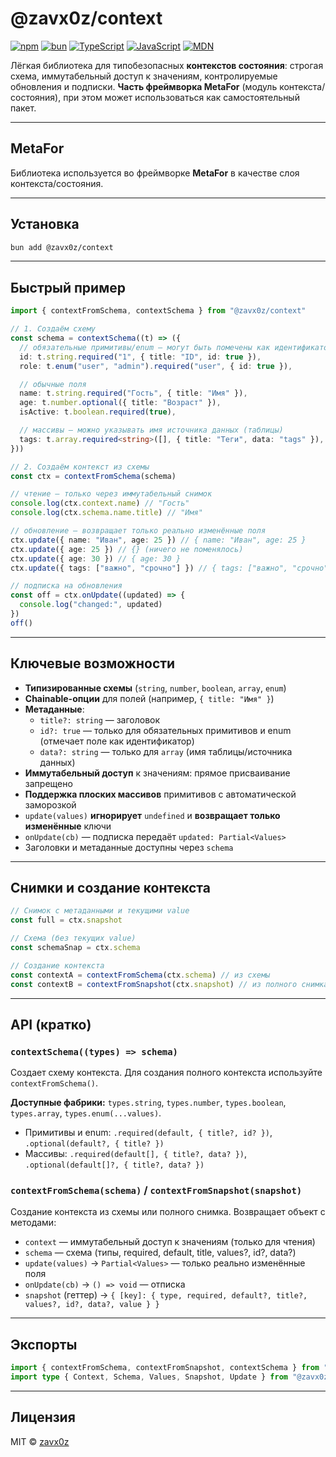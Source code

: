 # @zavx0z/context

[![npm](https://img.shields.io/npm/v/@zavx0z/context)](https://www.npmjs.com/package/@zavx0z/context)
[![bun](https://img.shields.io/badge/bun-1.0+-black)](https://bun.sh/)
[![TypeScript](https://img.shields.io/badge/TypeScript-5.0+-blue)](https://www.typescriptlang.org/)
[![JavaScript](https://img.shields.io/badge/JavaScript-ESM-green)](https://developer.mozilla.org/en-US/docs/Web/JavaScript/Guide/Modules)
[![MDN](https://img.shields.io/badge/MDN-HTML-red)](https://developer.mozilla.org/en-US/docs/Web/HTML)

Лёгкая библиотека для типобезопасных **контекстов состояния**: строгая схема, иммутабельный доступ к значениям, контролируемые обновления и подписки. **Часть фреймворка MetaFor** (модуль контекста/состояния), при этом может использоваться как самостоятельный пакет.

---

## MetaFor

Библиотека используется во фреймворке **MetaFor** в качестве слоя контекста/состояния.

---

## Установка

```sh
bun add @zavx0z/context
```

---

## Быстрый пример

```ts
import { contextFromSchema, contextSchema } from "@zavx0z/context"

// 1. Создаём схему
const schema = contextSchema((t) => ({
  // обязательные примитивы/enum — могут быть помечены как идентификаторы
  id: t.string.required("1", { title: "ID", id: true }),
  role: t.enum("user", "admin").required("user", { id: true }),

  // обычные поля
  name: t.string.required("Гость", { title: "Имя" }),
  age: t.number.optional({ title: "Возраст" }),
  isActive: t.boolean.required(true),

  // массивы — можно указывать имя источника данных (таблицы)
  tags: t.array.required<string>([], { title: "Теги", data: "tags" }),
}))

// 2. Создаём контекст из схемы
const ctx = contextFromSchema(schema)

// чтение — только через иммутабельный снимок
console.log(ctx.context.name) // "Гость"
console.log(ctx.schema.name.title) // "Имя"

// обновление — возвращает только реально изменённые поля
ctx.update({ name: "Иван", age: 25 }) // { name: "Иван", age: 25 }
ctx.update({ age: 25 }) // {} (ничего не поменялось)
ctx.update({ age: 30 }) // { age: 30 }
ctx.update({ tags: ["важно", "срочно"] }) // { tags: ["важно", "срочно"] }

// подписка на обновления
const off = ctx.onUpdate((updated) => {
  console.log("changed:", updated)
})
off()
```

---

## Ключевые возможности

- **Типизированные схемы** (`string`, `number`, `boolean`, `array`, `enum`)
- **Chainable-опции** для полей (например, `{ title: "Имя" }`)
- **Метаданные**:
  - `title?: string` — заголовок
  - `id?: true` — только для обязательных примитивов и enum (отмечает поле как идентификатор)
  - `data?: string` — только для `array` (имя таблицы/источника данных)
- **Иммутабельный доступ** к значениям: прямое присваивание запрещено
- **Поддержка плоских массивов** примитивов с автоматической заморозкой
- `update(values)` **игнорирует** `undefined` и **возвращает только изменённые** ключи
- `onUpdate(cb)` — подписка передаёт `updated: Partial<Values>`
- Заголовки и метаданные доступны через `schema`

---

## Снимки и создание контекста

```ts
// Снимок с метаданными и текущими value
const full = ctx.snapshot

// Схема (без текущих value)
const schemaSnap = ctx.schema

// Создание контекста
const contextA = contextFromSchema(ctx.schema) // из схемы
const contextB = contextFromSnapshot(ctx.snapshot) // из полного снимка
```

---

## API (кратко)

### `contextSchema((types) => schema)`

Создает схему контекста. Для создания полного контекста используйте `contextFromSchema()`.

**Доступные фабрики:** `types.string`, `types.number`, `types.boolean`, `types.array`, `types.enum(...values)`.

- Примитивы и enum: `.required(default, { title?, id? })`, `.optional(default?, { title? })`
- Массивы: `.required(default[], { title?, data? })`, `.optional(default[]?, { title?, data? })`

### `contextFromSchema(schema)` / `contextFromSnapshot(snapshot)`

Создание контекста из схемы или полного снимка. Возвращает объект с методами:

- `context` — иммутабельный доступ к значениям (только для чтения)
- `schema` — схема (типы, required, default, title, values?, id?, data?)
- `update(values)` → `Partial<Values>` — только реально изменённые поля
- `onUpdate(cb)` → `() => void` — отписка
- `snapshot` (геттер) → `{ [key]: { type, required, default?, title?, values?, id?, data?, value } }`

---

## Экспорты

```ts
import { contextFromSchema, contextFromSnapshot, contextSchema } from "@zavx0z/context"
import type { Context, Schema, Values, Snapshot, Update } from "@zavx0z/context"
```

---

## Лицензия

MIT © [zavx0z](https://github.com/zavx0z)
